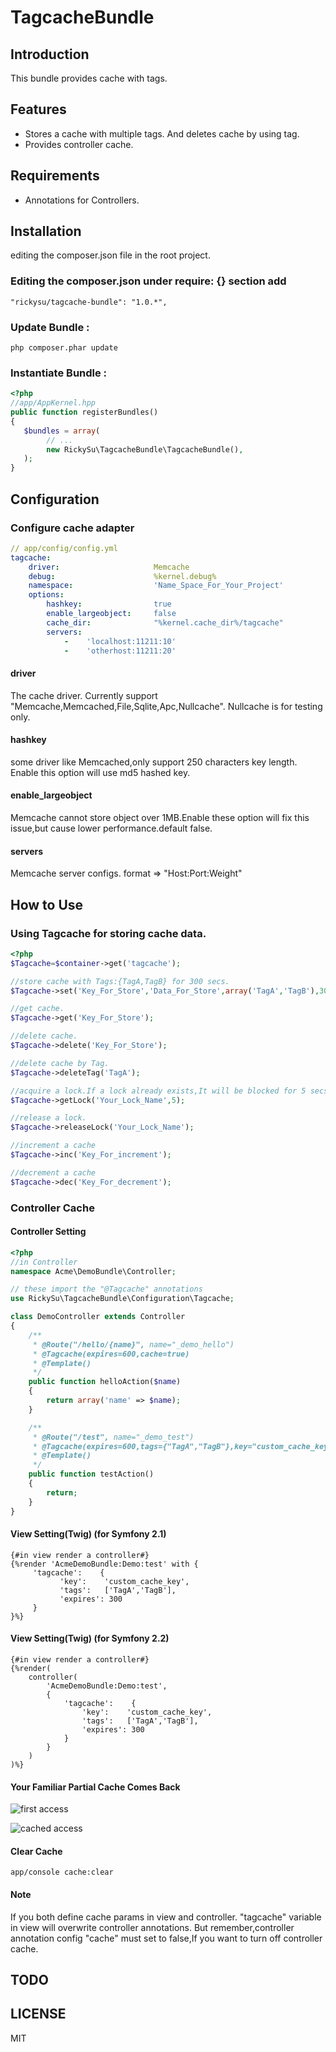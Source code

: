 TagcacheBundle
==============

Introduction
------------

This bundle provides cache with tags.

Features
------------

* Stores a cache with multiple tags. And deletes cache by using tag.
* Provides controller cache.

Requirements
------------

* Annotations for Controllers.

Installation
------------

editing the composer.json file in the root project.

### Editing the composer.json under require: {} section add

```
"rickysu/tagcache-bundle": "1.0.*",
```
### Update Bundle :

```
php composer.phar update
```

### Instantiate Bundle :

```php
<?php
//app/AppKernel.hpp
public function registerBundles()
{
   $bundles = array(
        // ...
        new RickySu\TagcacheBundle\TagcacheBundle(),
   );
}
```

Configuration
-------------

### Configure cache adapter

```yml
// app/config/config.yml
tagcache:
    driver:                     Memcache
    debug:                      %kernel.debug%
    namespace:                  'Name_Space_For_Your_Project'
    options:
        hashkey:                true
        enable_largeobject:     false
        cache_dir:              "%kernel.cache_dir%/tagcache"
        servers:
            -    'localhost:11211:10'
            -    'otherhost:11211:20'
```

#### driver

The cache driver. Currently support "Memcache,Memcached,File,Sqlite,Apc,Nullcache". Nullcache is for testing only.

#### hashkey

some driver like Memcached,only support 250 characters key length. Enable this option will use md5 hashed key.

#### enable_largeobject

Memcache cannot store object over 1MB.Enable these option will fix this issue,but cause lower performance.default false.

#### servers

Memcache server configs. format => "Host:Port:Weight"

How to Use
----------

### Using Tagcache for storing cache data.

```php
<?php
$Tagcache=$container->get('tagcache');

//store cache with Tags:{TagA,TagB} for 300 secs.
$Tagcache->set('Key_For_Store','Data_For_Store',array('TagA','TagB'),300);

//get cache.
$Tagcache->get('Key_For_Store');

//delete cache.
$Tagcache->delete('Key_For_Store');

//delete cache by Tag.
$Tagcache->deleteTag('TagA');

//acquire a lock.If a lock already exists,It will be blocked for 5 secs.
$Tagcache->getLock('Your_Lock_Name',5);

//release a lock.
$Tagcache->releaseLock('Your_Lock_Name');

//increment a cache
$Tagcache->inc('Key_For_increment');

//decrement a cache
$Tagcache->dec('Key_For_decrement');


```

### Controller Cache

#### Controller Setting
```php
<?php
//in Controller
namespace Acme\DemoBundle\Controller;

// these import the "@Tagcache" annotations
use RickySu\TagcacheBundle\Configuration\Tagcache;

class DemoController extends Controller
{
    /**
     * @Route("/hello/{name}", name="_demo_hello")
     * @Tagcache(expires=600,cache=true)
     * @Template()
     */
    public function helloAction($name)
    {
        return array('name' => $name);
    }

    /**
     * @Route("/test", name="_demo_test")
     * @Tagcache(expires=600,tags={"TagA","TagB"},key="custom_cache_key",cache=true)
     * @Template()
     */
    public function testAction()
    {
        return;
    }
}
```

#### View Setting(Twig) (for Symfony 2.1)

```html+jinja
{#in view render a controller#}
{%render 'AcmeDemoBundle:Demo:test' with {
     'tagcache':    {
           'key':    'custom_cache_key',
           'tags':   ['TagA','TagB'],
           'expires': 300
     }
}%}
```

#### View Setting(Twig) (for Symfony 2.2)

```html+jinja
{#in view render a controller#}
{%render(
    controller(
        'AcmeDemoBundle:Demo:test',
        {
            'tagcache':    {
                'key':    'custom_cache_key',
                'tags':   ['TagA','TagB'],   
                'expires': 300
            }
        }
    )
)%}
```

#### Your Familiar Partial Cache Comes Back

![first access](https://raw.github.com/RickySu/tagcache-bundle/master/img-nocache.jpg)

![cached access](https://raw.github.com/RickySu/tagcache-bundle/master/img-cached.jpg)


#### Clear Cache

```
app/console cache:clear
```

#### Note

If you both define cache params in view and controller. "tagcache" variable in view will overwrite controller annotations.
But remember,controller annotation config "cache" must set to false,If you want to turn off controller cache.

TODO
----


LICENSE
-------

MIT
